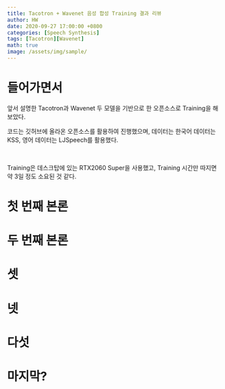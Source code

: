```yaml
---
title: Tacotron + Wavenet 음성 합성 Training 결과 리뷰
author: HW
date: 2020-09-27 17:00:00 +0800
categories: [Speech Synthesis]
tags: [Tacotron][Wavenet]
math: true
image: /assets/img/sample/
---
```




# **들어가면서**

앞서 설명한 Tacotron과 Wavenet 두 모델을 기반으로 한 오픈소스로 Training을 해보았다.<br/>

코드는 깃허브에 올라온 오픈소스를 활용하여 진행했으며, 데이터는 한국어 데이터는 KSS, 영어 데이터는 LJSpeech를 활용했다.<br/>

<br/>

Training은 데스크탑에 있는 RTX2060 Super을 사용했고, Training 시간만 따지면 약 3일 정도 소요된 것 같다.



# 첫 번째 본론





# 두 번째 본론





# 셋





# 넷





# 다섯





# 마지막?

